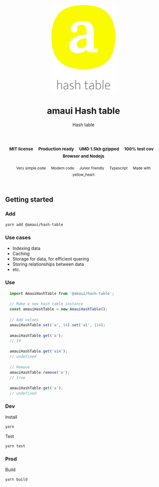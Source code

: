 
</br>
</br>

<p align='center'>
  <a target='_blank' rel='noopener noreferrer' href='#'>
    <img src='utils/images/logo.svg' alt='amaui logo' />
  </a>
</p>

<h1 align='center'>amaui Hash table</h1>

<p align='center'>
  Hash table
</p>

<br />

<h3 align='center'>
  <sub>MIT license&nbsp;&nbsp;&nbsp;&nbsp;</sub>
  <sub>Production ready&nbsp;&nbsp;&nbsp;&nbsp;</sub>
  <sub>UMD 1.5kb gzipped&nbsp;&nbsp;&nbsp;&nbsp;</sub>
  <sub>100% test cov&nbsp;&nbsp;&nbsp;&nbsp;</sub>
  <sub>Browser and Nodejs</sub>
</h3>

<p align='center'>
  <sub>Very simple code&nbsp;&nbsp;&nbsp;&nbsp;</sub>
  <sub>Modern code&nbsp;&nbsp;&nbsp;&nbsp;</sub>
  <sub>Junior friendly&nbsp;&nbsp;&nbsp;&nbsp;</sub>
  <sub>Typescript&nbsp;&nbsp;&nbsp;&nbsp;</sub>
  <sub>Made with :yellow_heart:</sub>
</p>

<br />

## Getting started

### Add

```sh
yarn add @amaui/hash-table
```

### Use cases
- Indexing data
- Caching
- Storage for data, for efficient quering
- Storing relationships between data
- etc.

### Use

```javascript
  import AmauiHashTable from '@amaui/hash-table';

  // Make a new hash table instance
  const amauiHashTable = new AmauiHashTable();

  // Add values
  amauiHashTable.set('a', 14).set('a1', 114);

  amauiHashTable.get('a');
  // 14

  amauiHashTable.get('a14');
  // undefined

  // Remove
  amauiHashTable.remove('a');
  // true

  amauiHashTable.get('a');
  // undefined
```

### Dev

Install

```sh
yarn
```

Test

```sh
yarn test
```

### Prod

Build

```sh
yarn build
```
